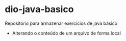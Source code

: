 # dio-java-basico
Repositório para armazenar exercícios de java básico
* Alterando o conteúdo de um arquivo de forma local